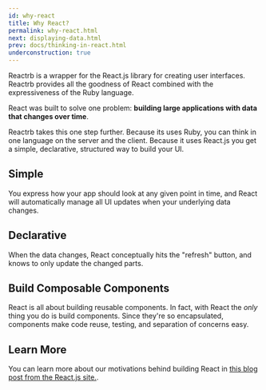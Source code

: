 ```yaml
---
id: why-react
title: Why React?
permalink: why-react.html
next: displaying-data.html
prev: docs/thinking-in-react.html
underconstruction: true
---
```

Reactrb is a wrapper for the React.js library for creating user interfaces.  Reactrb provides all the goodness of React combined with the expressiveness of the Ruby language.   

React was built to solve one problem: **building large applications with data that changes over time**.

Reactrb takes this one step further.  Because its uses Ruby, you can think in one language on the server and the client.  Because it uses React.js you get a simple, declarative, structured way to build your UI.

## Simple

You express how your app should look at any given point in time, and React will automatically manage all UI updates when your underlying data changes.

## Declarative

When the data changes, React conceptually hits the "refresh" button, and knows to only update the changed parts.

## Build Composable Components

React is all about building reusable components. In fact, with React the *only* thing you do is build components. Since they're so encapsulated, components make code reuse, testing, and separation of concerns easy.

## Learn More

You can learn more about our motivations behind building React in [this blog post from the React.js site.](http://facebook.github.io/react/blog/2013/06/05/why-react.html).

